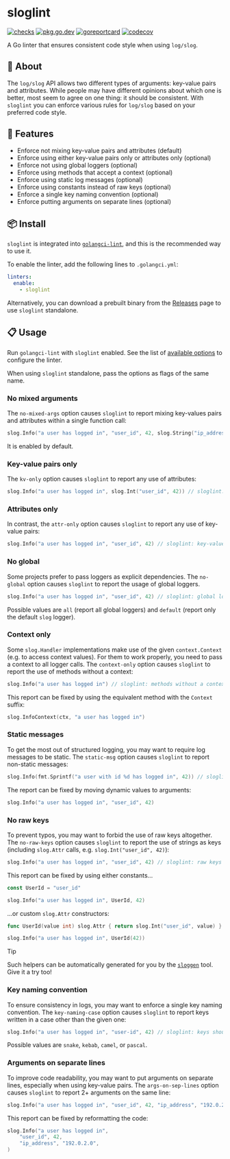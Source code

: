 # sloglint

[![checks](https://github.com/go-simpler/sloglint/actions/workflows/checks.yml/badge.svg)](https://github.com/go-simpler/sloglint/actions/workflows/checks.yml)
[![pkg.go.dev](https://pkg.go.dev/badge/go-simpler.org/sloglint.svg)](https://pkg.go.dev/go-simpler.org/sloglint)
[![goreportcard](https://goreportcard.com/badge/go-simpler.org/sloglint)](https://goreportcard.com/report/go-simpler.org/sloglint)
[![codecov](https://codecov.io/gh/go-simpler/sloglint/branch/main/graph/badge.svg)](https://codecov.io/gh/go-simpler/sloglint)

A Go linter that ensures consistent code style when using `log/slog`.

## 📌 About

The `log/slog` API allows two different types of arguments: key-value pairs and attributes.
While people may have different opinions about which one is better, most seem to agree on one thing: it should be consistent.
With `sloglint` you can enforce various rules for `log/slog` based on your preferred code style.

## 🚀 Features

* Enforce not mixing key-value pairs and attributes (default)
* Enforce using either key-value pairs only or attributes only (optional)
* Enforce not using global loggers (optional)
* Enforce using methods that accept a context (optional)
* Enforce using static log messages (optional)
* Enforce using constants instead of raw keys (optional)
* Enforce a single key naming convention (optional)
* Enforce putting arguments on separate lines (optional)

## 📦 Install

`sloglint` is integrated into [`golangci-lint`][1], and this is the recommended way to use it.

To enable the linter, add the following lines to `.golangci.yml`:

```yaml
linters:
  enable:
    - sloglint
```

Alternatively, you can download a prebuilt binary from the [Releases][2] page to use `sloglint` standalone.

## 📋 Usage

Run `golangci-lint` with `sloglint` enabled.
See the list of [available options][3] to configure the linter.

When using `sloglint` standalone, pass the options as flags of the same name.

### No mixed arguments

The `no-mixed-args` option causes `sloglint` to report mixing key-values pairs and attributes within a single function call:

```go
slog.Info("a user has logged in", "user_id", 42, slog.String("ip_address", "192.0.2.0")) // sloglint: key-value pairs and attributes should not be mixed
```

It is enabled by default.

### Key-value pairs only

The `kv-only` option causes `sloglint` to report any use of attributes:

```go
slog.Info("a user has logged in", slog.Int("user_id", 42)) // sloglint: attributes should not be used
```

### Attributes only

In contrast, the `attr-only` option causes `sloglint` to report any use of key-value pairs:

```go
slog.Info("a user has logged in", "user_id", 42) // sloglint: key-value pairs should not be used
```

### No global

Some projects prefer to pass loggers as explicit dependencies.
The `no-global` option causes `sloglint` to report the usage of global loggers.

```go
slog.Info("a user has logged in", "user_id", 42) // sloglint: global logger should not be used
```

Possible values are `all` (report all global loggers) and `default` (report only the default `slog` logger).

### Context only

Some `slog.Handler` implementations make use of the given `context.Context` (e.g. to access context values).
For them to work properly, you need to pass a context to all logger calls.
The `context-only` option causes `sloglint` to report the use of methods without a context:

```go
slog.Info("a user has logged in") // sloglint: methods without a context should not be used
```

This report can be fixed by using the equivalent method with the `Context` suffix:

```go
slog.InfoContext(ctx, "a user has logged in")
```

### Static messages

To get the most out of structured logging, you may want to require log messages to be static.
The `static-msg` option causes `sloglint` to report non-static messages:

```go
slog.Info(fmt.Sprintf("a user with id %d has logged in", 42)) // sloglint: message should be a string literal or a constant
```

The report can be fixed by moving dynamic values to arguments:

```go
slog.Info("a user has logged in", "user_id", 42)
```

### No raw keys

To prevent typos, you may want to forbid the use of raw keys altogether.
The `no-raw-keys` option causes `sloglint` to report the use of strings as keys
(including `slog.Attr` calls, e.g. `slog.Int("user_id", 42)`):

```go
slog.Info("a user has logged in", "user_id", 42) // sloglint: raw keys should not be used
```

This report can be fixed by using either constants...

```go
const UserId = "user_id"

slog.Info("a user has logged in", UserId, 42)
```

...or custom `slog.Attr` constructors:

```go
func UserId(value int) slog.Attr { return slog.Int("user_id", value) }

slog.Info("a user has logged in", UserId(42))
```

> [!TIP]
> Such helpers can be automatically generated for you by the [`sloggen`][4] tool. Give it a try too!

### Key naming convention

To ensure consistency in logs, you may want to enforce a single key naming convention.
The `key-naming-case` option causes `sloglint` to report keys written in a case other than the given one:

```go
slog.Info("a user has logged in", "user-id", 42) // sloglint: keys should be written in snake_case
```

Possible values are `snake`, `kebab`, `camel`, or `pascal`.

### Arguments on separate lines

To improve code readability, you may want to put arguments on separate lines, especially when using key-value pairs.
The `args-on-sep-lines` option causes `sloglint` to report 2+ arguments on the same line:

```go
slog.Info("a user has logged in", "user_id", 42, "ip_address", "192.0.2.0") // sloglint: arguments should be put on separate lines
```

This report can be fixed by reformatting the code:

```go
slog.Info("a user has logged in",
    "user_id", 42,
    "ip_address", "192.0.2.0",
)
```

[1]: https://golangci-lint.run
[2]: https://github.com/go-simpler/sloglint/releases
[3]: https://golangci-lint.run/usage/linters/#sloglint
[4]: https://github.com/go-simpler/sloggen
